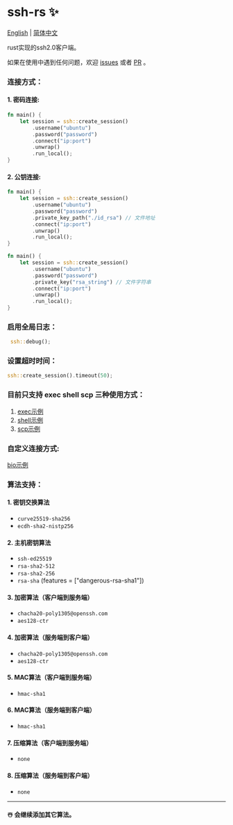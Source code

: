 # ssh-rs ✨

[English](https://github.com/1148118271/ssh-rs/blob/main/README.md)  |  [简体中文](https://github.com/1148118271/ssh-rs/blob/main/README_ZH.md)

rust实现的ssh2.0客户端。

如果在使用中遇到任何问题，欢迎 [issues](https://github.com/1148118271/ssh-rs/issues)
或者 [PR](https://github.com/1148118271/ssh-rs/pulls) 。

### 连接方式：

#### 1. 密码连接:

```rust
fn main() {
    let session = ssh::create_session()
        .username("ubuntu")
        .password("password")
        .connect("ip:port")
        .unwrap()
        .run_local();
}
```

#### 2. 公钥连接:

```rust
fn main() {
    let session = ssh::create_session()
        .username("ubuntu")
        .password("password")
        .private_key_path("./id_rsa") // 文件地址
        .connect("ip:port")
        .unwrap()
        .run_local();
}    
```

```rust
fn main() {
    let session = ssh::create_session()
        .username("ubuntu")
        .password("password")
        .private_key("rsa_string") // 文件字符串
        .connect("ip:port")
        .unwrap()
        .run_local();
}
```

### 启用全局日志：

```rust
 ssh::debug();
```

### 设置超时时间：

```rust
ssh::create_session().timeout(50);
```

### 目前只支持 exec shell scp 三种使用方式： 
1. [exec示例](examples/exec/src/main.rs) 
2. [shell示例](examples/shell/src/main.rs) 
3. [scp示例](examples/scp/src/main.rs)


### 自定义连接方式:
[bio示例](examples/scp/src/main.rs)

### 算法支持：

#### 1. 密钥交换算法

* `curve25519-sha256`
* `ecdh-sha2-nistp256`

#### 2. 主机密钥算法

* `ssh-ed25519`
* `rsa-sha2-512`
* `rsa-sha2-256`
* `rsa-sha` (features = ["dangerous-rsa-sha1"])

#### 3. 加密算法（客户端到服务端）

* `chacha20-poly1305@openssh.com`
* `aes128-ctr`

#### 4. 加密算法（服务端到客户端）

* `chacha20-poly1305@openssh.com`
* `aes128-ctr`

#### 5. MAC算法（客户端到服务端）

* `hmac-sha1`

#### 6. MAC算法（服务端到客户端）

* `hmac-sha1`

#### 7. 压缩算法（客户端到服务端）

* `none`

#### 8. 压缩算法（服务端到客户端）

* `none`

---

#### ☃️ 会继续添加其它算法。
